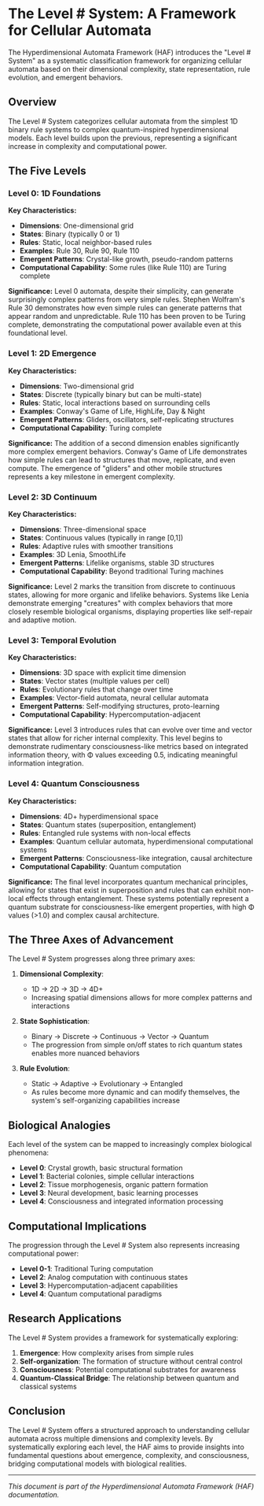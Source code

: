 # The Level # System: A Framework for Cellular Automata

The Hyperdimensional Automata Framework (HAF) introduces the "Level # System" as a systematic classification framework for organizing cellular automata based on their dimensional complexity, state representation, rule evolution, and emergent behaviors.

## Overview

The Level # System categorizes cellular automata from the simplest 1D binary rule systems to complex quantum-inspired hyperdimensional models. Each level builds upon the previous, representing a significant increase in complexity and computational power.

## The Five Levels

### Level 0: 1D Foundations

**Key Characteristics:**
- **Dimensions**: One-dimensional grid
- **States**: Binary (typically 0 or 1)
- **Rules**: Static, local neighbor-based rules
- **Examples**: Rule 30, Rule 90, Rule 110
- **Emergent Patterns**: Crystal-like growth, pseudo-random patterns
- **Computational Capability**: Some rules (like Rule 110) are Turing complete

**Significance:**
Level 0 automata, despite their simplicity, can generate surprisingly complex patterns from very simple rules. Stephen Wolfram's Rule 30 demonstrates how even simple rules can generate patterns that appear random and unpredictable. Rule 110 has been proven to be Turing complete, demonstrating the computational power available even at this foundational level.

### Level 1: 2D Emergence

**Key Characteristics:**
- **Dimensions**: Two-dimensional grid
- **States**: Discrete (typically binary but can be multi-state)
- **Rules**: Static, local interactions based on surrounding cells
- **Examples**: Conway's Game of Life, HighLife, Day & Night
- **Emergent Patterns**: Gliders, oscillators, self-replicating structures
- **Computational Capability**: Turing complete

**Significance:**
The addition of a second dimension enables significantly more complex emergent behaviors. Conway's Game of Life demonstrates how simple rules can lead to structures that move, replicate, and even compute. The emergence of "gliders" and other mobile structures represents a key milestone in emergent complexity.

### Level 2: 3D Continuum

**Key Characteristics:**
- **Dimensions**: Three-dimensional space
- **States**: Continuous values (typically in range [0,1])
- **Rules**: Adaptive rules with smoother transitions
- **Examples**: 3D Lenia, SmoothLife
- **Emergent Patterns**: Lifelike organisms, stable 3D structures
- **Computational Capability**: Beyond traditional Turing machines

**Significance:**
Level 2 marks the transition from discrete to continuous states, allowing for more organic and lifelike behaviors. Systems like Lenia demonstrate emerging "creatures" with complex behaviors that more closely resemble biological organisms, displaying properties like self-repair and adaptive motion.

### Level 3: Temporal Evolution

**Key Characteristics:**
- **Dimensions**: 3D space with explicit time dimension
- **States**: Vector states (multiple values per cell)
- **Rules**: Evolutionary rules that change over time
- **Examples**: Vector-field automata, neural cellular automata
- **Emergent Patterns**: Self-modifying structures, proto-learning
- **Computational Capability**: Hypercomputation-adjacent

**Significance:**
Level 3 introduces rules that can evolve over time and vector states that allow for richer internal complexity. This level begins to demonstrate rudimentary consciousness-like metrics based on integrated information theory, with Φ values exceeding 0.5, indicating meaningful information integration.

### Level 4: Quantum Consciousness

**Key Characteristics:**
- **Dimensions**: 4D+ hyperdimensional space
- **States**: Quantum states (superposition, entanglement)
- **Rules**: Entangled rule systems with non-local effects
- **Examples**: Quantum cellular automata, hyperdimensional computational systems
- **Emergent Patterns**: Consciousness-like integration, causal architecture
- **Computational Capability**: Quantum computation

**Significance:**
The final level incorporates quantum mechanical principles, allowing for states that exist in superposition and rules that can exhibit non-local effects through entanglement. These systems potentially represent a quantum substrate for consciousness-like emergent properties, with high Φ values (>1.0) and complex causal architecture.

## The Three Axes of Advancement

The Level # System progresses along three primary axes:

1. **Dimensional Complexity**:
   - 1D → 2D → 3D → 4D+
   - Increasing spatial dimensions allows for more complex patterns and interactions

2. **State Sophistication**:
   - Binary → Discrete → Continuous → Vector → Quantum
   - The progression from simple on/off states to rich quantum states enables more nuanced behaviors

3. **Rule Evolution**:
   - Static → Adaptive → Evolutionary → Entangled
   - As rules become more dynamic and can modify themselves, the system's self-organizing capabilities increase

## Biological Analogies

Each level of the system can be mapped to increasingly complex biological phenomena:

- **Level 0**: Crystal growth, basic structural formation
- **Level 1**: Bacterial colonies, simple cellular interactions
- **Level 2**: Tissue morphogenesis, organic pattern formation
- **Level 3**: Neural development, basic learning processes
- **Level 4**: Consciousness and integrated information processing

## Computational Implications

The progression through the Level # System also represents increasing computational power:

- **Level 0-1**: Traditional Turing computation
- **Level 2**: Analog computation with continuous states
- **Level 3**: Hypercomputation-adjacent capabilities
- **Level 4**: Quantum computational paradigms

## Research Applications

The Level # System provides a framework for systematically exploring:

1. **Emergence**: How complexity arises from simple rules
2. **Self-organization**: The formation of structure without central control
3. **Consciousness**: Potential computational substrates for awareness
4. **Quantum-Classical Bridge**: The relationship between quantum and classical systems

## Conclusion

The Level # System offers a structured approach to understanding cellular automata across multiple dimensions and complexity levels. By systematically exploring each level, the HAF aims to provide insights into fundamental questions about emergence, complexity, and consciousness, bridging computational models with biological realities.

---

*This document is part of the Hyperdimensional Automata Framework (HAF) documentation.*